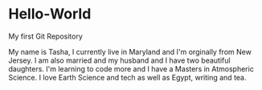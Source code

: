 # Hello-World
My first Git Repository

My name is Tasha, I currently live in Maryland and I'm orginally from New Jersey. I am also married and my husband and I have two beautiful daughters. I'm learning to code more and I have a Masters in Atmospheric Science. I love Earth Science and tech as well as Egypt, writing and tea. 
